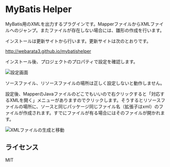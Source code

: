 # MyBatis Helper

MyBatis用のXMLを出力するプラグインです。MapperファイルからXMLファイルへのジャンプ。またファイルが存在しない場合には、雛形の作成を行います。

インストールは更新サイトから行います。更新サイトは次のとおりです。

http://webarata3.github.io/mybatishelper

インストール後、プロジェクトのプロパティで設定を確認します。

![設定画面](http://webarata3.github.io/mybatishelper/image/preference.png)

ソースファイル、リソースファイルの場所は正しく設定しないと動作しません。

設定後、MapperのJavaファイルのどこでもいいので右クリックすると「対応するXMLを開く」メニューがありますのでクリックします。そうするとリソースファイルの場所に、ソースと同じパッケージ同じファイル名（拡張子はxml）のファイルが作成されます。すでにファイルが有る場合にはそのファイルが開かれます。

![XMLファイルの生成と移動](http://webarata3.github.io/mybatishelper/image/usemybatishelper.gif)

## ライセンス
MIT

